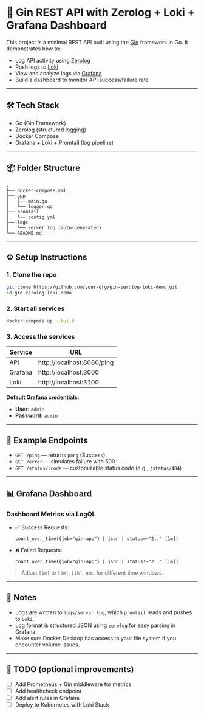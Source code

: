 # 🚀 Gin REST API with Zerolog + Loki + Grafana Dashboard

This project is a minimal REST API built using the [Gin](https://github.com/gin-gonic/gin) framework in Go. It demonstrates how to:

- Log API activity using [Zerolog](https://github.com/rs/zerolog)
- Push logs to [Loki](https://grafana.com/oss/loki/)
- View and analyze logs via [Grafana](https://grafana.com/)
- Build a dashboard to monitor API success/failure rate

---

## 🛠️ Tech Stack

- Go (Gin Framework)
- Zerolog (structured logging)
- Docker Compose
- Grafana + Loki + Promtail (log pipeline)

---

## 📦 Folder Structure

```
.
├── docker-compose.yml
├── app
│   ├── main.go
│   └── logger.go
├── promtail
│   └── config.yml
├── logs
│   └── server.log (auto-generated)
└── README.md
```

---

## ⚙️ Setup Instructions

### 1. Clone the repo

```bash
git clone https://github.com/your-org/gin-zerolog-loki-demo.git
cd gin-zerolog-loki-demo
```

### 2. Start all services

```bash
docker-compose up --build
```

### 3. Access the services

| Service   | URL                             |
|-----------|----------------------------------|
| API       | http://localhost:8080/ping      |
| Grafana   | http://localhost:3000           |
| Loki      | http://localhost:3100           |

**Default Grafana credentials:**
- **User:** `admin`
- **Password:** `admin`

---

## 🧪 Example Endpoints

- `GET /ping` — returns `pong` (Success)
- `GET /error` — simulates failure with 500
- `GET /status/:code` — customizable status code (e.g., `/status/404`)

---

## 📊 Grafana Dashboard

### Dashboard Metrics via LogQL

- ✅ Success Requests:  
  ```logql
  count_over_time({job="gin-app"} | json | status=~"2.." [1m])
  ```

- ❌ Failed Requests:  
  ```logql
  count_over_time({job="gin-app"} | json | status!~"2.." [1m])
  ```

> Adjust `[1m]` to `[5m]`, `[1h]`, etc. for different time windows.

---

## 📓 Notes

- Logs are written to `logs/server.log`, which `promtail` reads and pushes to `Loki`.
- Log format is structured JSON using `zerolog` for easy parsing in Grafana.
- Make sure Docker Desktop has access to your file system if you encounter volume issues.

---

## 📌 TODO (optional improvements)

- [ ] Add Prometheus + Gin middleware for metrics
- [ ] Add healthcheck endpoint
- [ ] Add alert rules in Grafana
- [ ] Deploy to Kubernetes with Loki Stack
